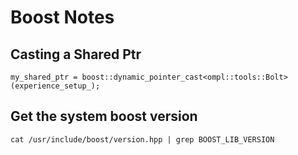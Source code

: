 # Boost Notes

## Casting a Shared Ptr

    my_shared_ptr = boost::dynamic_pointer_cast<ompl::tools::Bolt>(experience_setup_);

## Get the system boost version

    cat /usr/include/boost/version.hpp | grep BOOST_LIB_VERSION
